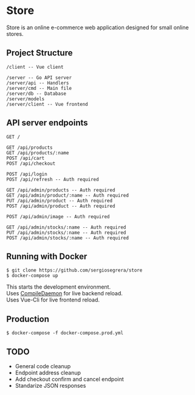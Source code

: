 # Store
Store is an online e-commerce web application designed for small online stores.

## Project Structure
```
/client -- Vue client

/server -- Go API server
/server/api -- Handlers
/server/cmd -- Main file
/server/db -- Database
/server/models
/server/client -- Vue frontend
```

## API server endpoints
```
GET /

GET /api/products
GET /api/products/:name
POST /api/cart
POST /api/checkout

POST /api/login
POST /api/refresh -- Auth required

GET /api/admin/products -- Auth required
GET /api/admin/product/:name -- Auth required
PUT /api/admin/product -- Auth required
POST /api/admin/product -- Auth required

POST /api/admin/image -- Auth required

GET /api/admin/stocks/:name -- Auth required
PUT /api/admin/stocks/:name -- Auth required
POST /api/admin/stocks/:name -- Auth required
```

## Running with Docker
```
$ git clone https://github.com/sergiosegrera/store
$ docker-compose up
```
This starts the development environment.  
Uses [CompileDaemon](https://github.com/githubnemo/CompileDaemon) for live backend reload.  
Uses Vue-Cli for live frontend reload.

## Production
```
$ docker-compose -f docker-compose.prod.yml
```

## TODO
* General code cleanup
* Endpoint address cleanup
* Add checkout confirm and cancel endpoint
* Standarize JSON responses
